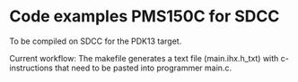 # Code examples PMS150C for SDCC

To be compiled on SDCC for the PDK13 target. 

Current workflow: The makefile generates a text file (main.ihx.h_txt) with c-instructions that need to be pasted into programmer main.c. 

